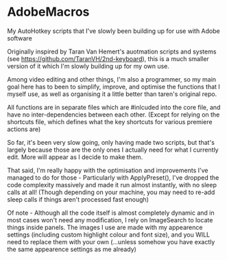 # AdobeMacros
My AutoHotkey scripts that I've slowly been building up for use with Adobe software

Originally inspired by Taran Van Hemert's auotmation scripts and systems (see https://github.com/TaranVH/2nd-keyboard), this is a
much smaller version of it which I'm slowly building up for my own use.

Among video editing and other things, I'm also a programmer, so my main goal here has to been to simplify, improve, and optimise
the functions that I myself use, as well as organising it a little better than taren's original repo.

All functions are in separate files which are #inlcuded into the core file, and have no inter-dependencies between each other.
(Except for relying on the shortcuts file, which defines what the key shortcuts for various premiere actions are)

So far, it's been very slow going, only having made two scripts, but that's largely because those are the only ones I actually
need for what I currently edit. More will appear as I decide to make them.

That said, I'm really happy with the optimisation and improvements I've managed to do for those - Particularly with ApplyPreset(),
I've dropped the code complexity massively and made it run almost instantly, with no sleep calls at all! (Though depending on your
machine, you may need to re-add sleep calls if things aren't processed fast enough)

Of note - Although all the code itself is almost completely dynamic and in most cases won't need any modification,
I rely on ImageSearch to locate things inside panels. The images I use are made with my appearence settings (including
custom highlight colour and font size), and you WILL need to replace them with your own (...unless somehow you have exactly 
the same appearence settings as me already)
